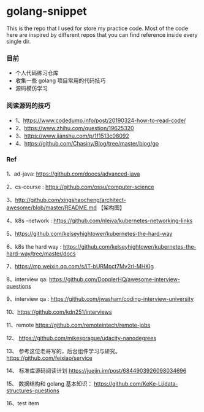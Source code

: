 # golang-snippet
This is the repo that I used for store my practice code. 
Most of the code here are inspired by different repos that you can find reference inside every single dir.

### 目前

- 个人代码练习仓库
- 收集一些 golang 项目常用的代码技巧
- 源码模仿学习

### 阅读源码的技巧
- 1、https://www.codedump.info/post/20190324-how-to-read-code/
- 2、https://www.zhihu.com/question/19625320 
- 3、https://www.jianshu.com/p/1f1513c08092
- 4、https://github.com/Chasiny/Blog/tree/master/blog/go

### Ref

1、ad-java: https://github.com/doocs/advanced-java 

2、cs-course : https://github.com/ossu/computer-science 

3、http://github.com/xingshaocheng/architect-awesome/blob/master/README.md 【架构图】

4、k8s -network : https://github.com/nleiva/kubernetes-networking-links

5、https://github.com/kelseyhightower/kubernetes-the-hard-way

6、k8s the hard way : https://github.com/kelseyhightower/kubernetes-the-hard-way/tree/master/docs 

7、https://mp.weixin.qq.com/s/iT-bURMpct7Mv2rl-MHKIg

8、interview qa: https://github.com/DopplerHQ/awesome-interview-questions

9、interview qa : https://github.com/jwasham/coding-interview-university 

10、https://github.com/kdn251/interviews

11、remote https://github.com/remoteintech/remote-jobs

12、 https://github.com/mikesprague/udacity-nanodegrees

13、 参考这位老哥写的，后台组件学习与研究。 https://github.com/feixiao/service

14、 标准库源码阅读计划 https://juejin.im/post/6844903926098034696

15、 数据结构和 golang 基本知识： https://github.com/KeKe-Li/data-structures-questions 

16、test item